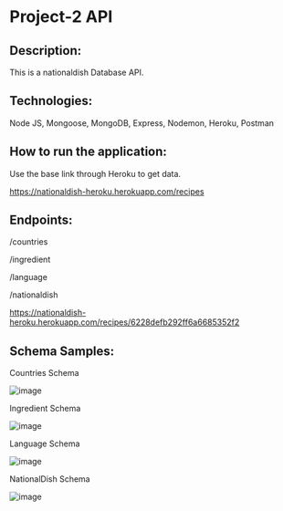 # Project-2 API

## Description: 
This is a nationaldish Database API.

## Technologies:
Node JS, Mongoose, MongoDB, Express, Nodemon, Heroku, Postman

## How to run the application:
Use the base link through Heroku to get data. 

https://nationaldish-heroku.herokuapp.com/recipes

## Endpoints:
/countries

/ingredient

/language

/nationaldish

https://nationaldish-heroku.herokuapp.com/recipes/6228defb292ff6a6685352f2

## Schema Samples: 

Countries Schema

![image](https://user-images.githubusercontent.com/98033493/157586985-82388b17-c983-45d8-983d-c9c5da2cdd8a.png)

Ingredient Schema

![image](https://user-images.githubusercontent.com/98033493/157587120-14fb1d93-9f35-41ca-aff6-5cc1ace723d5.png)

Language Schema

![image](https://user-images.githubusercontent.com/98033493/157587190-ca9e3d1c-4b49-4164-b716-2bc1461f2211.png)

NationalDish Schema

![image](https://user-images.githubusercontent.com/98033493/157587277-d8007c27-f43d-4166-a2d9-5068e82e7d37.png)








